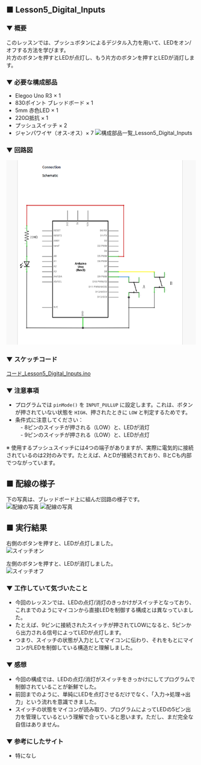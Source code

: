 ## ■ Lesson5_Digital_Inputs

### ▼ 概要  
このレッスンでは、プッシュボタンによるデジタル入力を用いて、LEDをオン/オフする方法を学びます。  
片方のボタンを押すとLEDが点灯し、もう片方のボタンを押すとLEDが消灯します。

### ▼ 必要な構成部品  
- Elegoo Uno R3 × 1  
- 830ポイント ブレッドボード × 1  
- 5mm 赤色LED × 1  
- 220Ω抵抗 × 1  
- プッシュスイッチ × 2  
- ジャンパワイヤ（オス-オス）× 7
![構成部品一覧_Lesson5_Digital_Inputs](Lesson5_Digital_Inputs_picture/parts_lists.JPG)  

### ▼ 回路図  
![回路図](Lesson5_Digital_Inputs_schematic.png)

### ▼ スケッチコード  
[コード_Lesson5_Digital_Inputs.ino](Lesson5_Digital_Inputs.ino)

### ▼ 注意事項  
- プログラムでは `pinMode()` を `INPUT_PULLUP` に設定します。これは、ボタンが押されていない状態を `HIGH`、押されたときに `LOW` と判定するためです。
- 条件式に注意してください：  
　- 8ピンのスイッチが押される（LOW）と、LEDが消灯  
　- 9ピンのスイッチが押される（LOW）と、LEDが点灯  

※ 使用するプッシュスイッチには4つの端子がありますが、実際に電気的に接続されているのは2対のみです。たとえば、AとDが接続されており、BとCも内部でつながっています。

## ■ 配線の様子  

下の写真は、ブレッドボード上に組んだ回路の様子です。  
![配線の写真](./Lesson5_Digital_Inputs/circuit_layout1.JPG)
![配線の写真](./Lesson5_Digital_Inputs/circuit_layout2.JPG)

## ■ 実行結果  

右側のボタンを押すと、LEDが点灯しました。  
![スイッチオン](./Lesson5_Digital_Inputs/result_on.JPG)

左側のボタンを押すと、LEDが消灯しました。  
![スイッチオフ](./Lesson5_Digital_Inputs/result_off.JPG)

### ▼ 工作していて気づいたこと  
- 今回のレッスンでは、LEDの点灯/消灯のきっかけがスイッチとなっており、これまでのようにマイコンから直接LEDを制御する構成とは異なっていました。
- たとえば、9ピンに接続されたスイッチが押されてLOWになると、5ピンから出力される信号によってLEDが点灯します。
- つまり、スイッチの状態が入力としてマイコンに伝わり、それをもとにマイコンがLEDを制御している構造だと理解しました。

### ▼ 感想  
- 今回の構成では、LEDの点灯/消灯がスイッチをきっかけにしてプログラムで制御されていることが新鮮でした。  
- 前回までのように、単純にLEDを点灯させるだけでなく、「入力→処理→出力」という流れを意識できました。  
- スイッチの状態をマイコンが読み取り、プログラムによってLEDの5ピン出力を管理しているという理解で合っていると思います。ただし、まだ完全な自信はありません。

### ▼ 参考にしたサイト  
- 特になし
